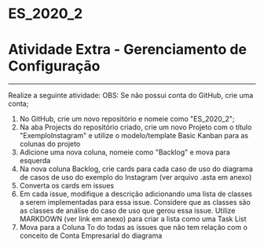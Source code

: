 # ES_2020_2
<h1>Atividade Extra - Gerenciamento de Configuração</h1>
<hr/>
Realize a seguinte atividade:
OBS: Se não possui conta do GitHub, crie uma conta;
<ol>
<li>No GitHub, crie um novo repositório e nomeie como "ES_2020_2";</li>
<li>Na aba Projects do repositório criado, crie um novo Projeto com o título "ExemploInstagram" e utilize o modelo/template Basic Kanban para as colunas do projeto</li>
<li>Adicione uma nova coluna, nomeie como "Backlog" e mova para esquerda</li>
<li>Na nova coluna Backlog, crie cards para cada caso de uso do diagrama de casos de uso do exemplo do Instagram (ver arquivo .asta em anexo)</li>
<li>Converta os cards em issues</li>
<li>Em cada issue, modifique a descrição adicionando uma lista de classes a serem implementadas para essa issue. Considere que as classes são as classes de análise do caso de uso que gerou essa issue. Utilize MARKDOWN (ver link em anexo) para criar a lista como uma Task List</li>
<li>Mova para a Coluna To do todas as issues que não tem relação com o conceito de Conta Empresarial do diagrama</li>
</ol>

